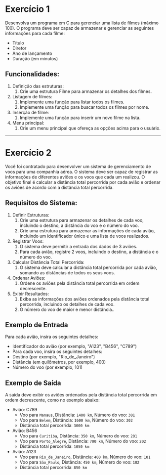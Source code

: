 # Exercício 1

Desenvolva um programa em C para gerenciar uma lista de filmes (máximo 100). O programa deve ser capaz de armazenar e gerenciar as seguintes informações para cada filme:
- Título
- Diretor
- Ano de lançamento
- Duração (em minutos)

## Funcionalidades:

1. Definição das estruturas:
   1. Crie uma estrutura Filme para armazenar os detalhes dos filmes.
2. Listagem de filmes:
   1. Implemente uma função para listar todos os filmes.
   2. Implemente uma função para buscar todos os filmes por nome.
3. Inserção de filme:
   1. Implemente uma função para inserir um novo filme na lista.
4. Menu principal:
   1. Crie um menu principal que ofereça as opções acima para o usuário.

---

# Exercício 2

Você foi contratado para desenvolver um sistema de gerenciamento de voos para uma companhia aérea. O sistema deve ser capaz de registrar as informações de diferentes aviões e os voos que cada um realizou. O objetivo final é calcular a distância total percorrida por cada avião e ordenar os aviões de acordo com a distância total percorrida.

## Requisitos do Sistema:

1. Definir Estruturas:
   1. Crie uma estrutura para armazenar os detalhes de cada voo, incluindo o destino, a distância do voo e o número do voo.
   2. Crie uma estrutura para armazenar as informações de cada avião, incluindo um identificador único e uma lista de voos realizados.
2. Registrar Voos:
   1. O sistema deve permitir a entrada dos dados de 3 aviões.
   2. Para cada avião, registre 2 voos, incluindo o destino, a distância e o número do voo.
3. Calcular Distância Total Percorrida:
   1. O sistema deve calcular a distância total percorrida por cada avião, somando as distâncias de todos os seus voos.
4. Ordenar Aviões:
   1. Ordene os aviões pela distância total percorrida em ordem decrescente.
5. Exibir Resultados:
   1. Exiba as informações dos aviões ordenados pela distância total percorrida, incluindo os detalhes de cada voo.
   2. O número do voo de maior e menor distância..

## Exemplo de Entrada
Para cada avião, insira os seguintes detalhes:
- Identificador do avião (por exemplo, "A123", "B456", "C789")
- Para cada voo, insira os seguintes detalhes:
- Destino (por exemplo, "Rio_de_Janeiro")
- Distância (em quilômetros, por exemplo, 400)
- Número do voo (por exemplo, 101)

## Exemplo de Saída
A saída deve exibir os aviões ordenados pela distância total percorrida em ordem decrescente, como no exemplo abaixo:

- Avião: C789
  - Voo para `Manaus`, Distância: `1400 km`, Número do voo: `301`
  - Voo para `Belem`, Distância: `1600 km`, Número do voo: `302`
  - Distância total percorrida: `3000 km`
- Avião: B456
  - Voo para `Curitiba`, Distância: `350 km`, Número do voo: `201`
  - Voo para `Porto_Alegre`, Distância: `700 km`, Número do voo: `202`
  - Distância total percorrida: `1050 km`
- Avião: A123
  - Voo para `Rio_de_Janeiro`, Distância: `400 km`, Número do voo: `101`
  - Voo para `São_Paulo`, Distância: `450 km`, Número do voo: `102`
  - Distância total percorrida: `850 km`
